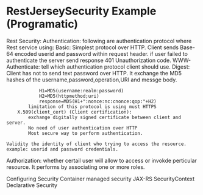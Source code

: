 # RestJerseySecurity Example (Programatic)
Rest Security:
Authentication:
	following are authentication protocol where Rest service using:
		Basic:
			Simplest protocol over HTTP.
			Client sends Base-64 encoded userid and password within request header.
			if user failed to authenticate the server send response 401 Unauthorization code.
			WWW-Authenticate: tell which authentication protocol client should use.
		Digest:
			Client has not to send text password over HTTP.
			It exchange the MD5 hashes of the username,password,operation,URI and messge body.
			
				H1=MD5(username:realm:password)
				H2=MD5(httpmethod;uri)
				response=MD5(H1+":nonce:nc:cnonce:qop:"+H2)
			limitation of this protocol is using must HTTPS
		X.509(client_cert) (Client certification):
			exchange digitally signed certificate between client and server.
			No need of user authentication over HTTP
			Most secure way to perform authentication.

	Validity the identity of client who trying to access the resource.
	example: userid and password credentials.
	
Authorization:
	whether certail user will allow to access or invokde perticular resource.
	It performs by associating one or more roles.


Configuring Security
	Container managed security
	JAX-RS SecurityContext
	Declarative Security
